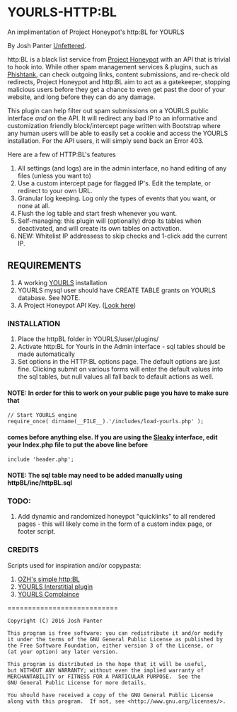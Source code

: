 # YOURLS-HTTP:BL
An implimentation of Project Honeypot's http:BL for YOURLS

By Josh Panter [Unfettered](https://unfettered.net).

http:BL is a black list service from [Project Honeypot](https://www.projecthoneypot.org) with an API that is trivial to hook into. While other spam management services & plugins, such as [Phishtank](https://github.com/joshp23/YOURLS-Phishtank-2.0), can check outgoing links, content submissions, and re-check old redirects, Project Honeypot and http:BL aim to act as a gatekeeper, stopping malicious users before they get a chance to even get past the door of your website, and long before they can do any damage.

This plugin can help filter out spam submissions on a YOURLS public interface _and_ on the API. It will redirect any bad IP to an informative and customization friendly block/intercept page written with Bootstrap where any human users will be able to easily set a cookie and access the YOURLS installation. For the API users, it will simply send back an Error 403.

Here are a few of HTTP:BL's features

1. All settings (and logs) are in the admin interface, no hand editing of any files (unless you want to)
2. Use a custom intercept page for flagged IP's. Edit the template, or redirect to your own URL.
3. Granular log keeping. Log only the types of events that you want, or none at all.
4. Flush the log table and start fresh whenever you want.
5. Self-managing: this plugin will (optionally) drop its tables when deactivated, and will create its own tables on activation.
6. NEW: Whitelist IP addressess to skip checks and 1-click add the current IP.

## REQUIREMENTS

1. A working [YOURLS](https://github.com/YOURLS/YOURLS) installation
2. YOURLS mysql user should have CREATE TABLE grants on YOURLS database. See NOTE.
3. A Project Honeypot API Key. ([Look here](https://www.projecthoneypot.org/faq.php#g))

### INSTALLATION

1. Place the httpBL folder in YOURLS/user/plugins/
2. Activate http:BL for Yourls in the Admin interface - sql tables should be made automatically
3. Set options in the HTTP:BL options page. The default options are just fine. Clicking submit on various forms will enter the default values into the sql tables, but null values all fall back to default actions as well.
 

#### NOTE: In order for this to work on your public page you have to make sure that 
```
// Start YOURLS engine
require_once( dirname(__FILE__).'/includes/load-yourls.php' );
```
#### comes before anything else. If you are using the [Sleaky](https://github.com/Flynntes/Sleeky) interface, edit your Index.php file to put the above line before 
```
include 'header.php';
```

#### NOTE: The sql table may need to be added manually using httpBL/inc/httpBL.sql 

### TODO:
1. Add dynamic and randomized honeypot "quicklinks" to all rendered pages - this will likely come in the form of a custom index page, or footer script.

### CREDITS
Scripts used for inspiration and/or copypasta:

1. [OZH's simple http:BL](http://planetozh.com/blog/my-projects/honey-pot-httpbl-simple-php-script/)
2. [YOURLS Interstitial plugin](https://github.com/joelgratcyk/yourls-interstitial-plugin)
3. [YOURLS Complaince](https://github.com/joshp23/YOURLS-Compliance)

===========================

    Copyright (C) 2016 Josh Panter

    This program is free software: you can redistribute it and/or modify
    it under the terms of the GNU General Public License as published by
    the Free Software Foundation, either version 3 of the License, or
    (at your option) any later version.

    This program is distributed in the hope that it will be useful,
    but WITHOUT ANY WARRANTY; without even the implied warranty of
    MERCHANTABILITY or FITNESS FOR A PARTICULAR PURPOSE.  See the
    GNU General Public License for more details.

    You should have received a copy of the GNU General Public License
    along with this program.  If not, see <http://www.gnu.org/licenses/>.
